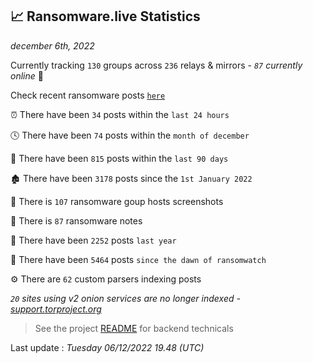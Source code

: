 
## 📈 Ransomware.live Statistics
_december 6th, 2022_

Currently tracking `130` groups across `236` relays & mirrors - _`87` currently online_ 📡

Check recent ransomware posts [`here`](recentposts.md)


⏰ There have been `34` posts within the `last 24 hours`

🕓 There have been `74` posts within the `month of december`

📅 There have been `815` posts within the `last 90 days`

🏚 There have been `3178` posts since the `1st January 2022`

📸 There is `107` ransomware goup hosts screenshots

📝 There is `87` ransomware notes

🚀 There have been `2252` posts `last year`

🐣 There have been `5464` posts `since the dawn of ransomwatch`

⚙️ There are `62` custom parsers indexing posts

_`20` sites using v2 onion services are no longer indexed - [support.torproject.org](https://support.torproject.org/onionservices/v2-deprecation/)_

> See the project [README](https://github.com/jmousqueton/ransomwatch#readme) for backend technicals



Last update : _Tuesday 06/12/2022 19.48 (UTC)_

